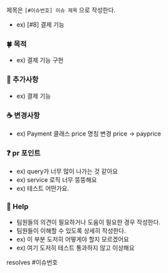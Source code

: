 제목은 `[#이슈번호] 이슈 제목` 으로 작성한다.
- ex) [#8] 결제 기능

### 🍀 목적
- ex) 결제 기능 구현

### 🌹 추가사항<!-- 있다면 적고 없다면 적지 않는다.-->
- ex) 결제 기능

### ☕ 변경사항<!-- 있다면 적고 없다면 적지 않는다.-->
- ex) Payment 클래스 price 명칭 변경 price -> payprice

### ❓ pr 포인트
- ex) query가 너무 많이 나가는 것 같아요
- ex) service 로직 너무 뚱뚱해요
- ex) 테스트 어떤가요.

### 📢 Help
- 팀원들의 의견이 필요하거나 도움이 필요한 경우 작성한다.
- 팀원들이 이해할 수 있도록 상세히 작성한다.
- ex) 이 부분 도저히 어떻게야 할지 모르겠어요
- ex) 여기 도저히 테스트 통과하지 않고 이상해요

resolves #이슈번호<!-- pr이 머지되면 이슈가 자동으로 close되게 합니다. 만약 자동 close를 하지 않고 이슈만 링크한다면 resolves를 삭제한다.-->
